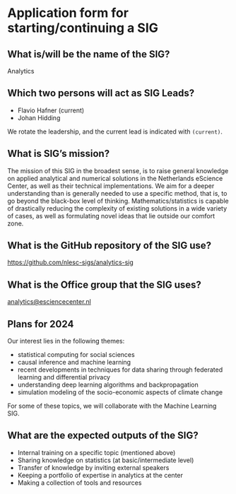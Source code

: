 # Application form for starting/continuing a SIG

## What is/will be the name of the SIG?
Analytics

## Which two persons will act as SIG Leads?
<!--  Please make sure to have two SIG leads to reduce bus factor.
      SIG leads are allowed to write the hours dedicated to organizing
      SIG activities under the R&D budget. Please mention in the notes the
      name of your SIG:
        Account: 000104
        Project: 020203
        Hour type: 00071
        Notes: Hours for X SIG
       -->
- Flavio Hafner (current)
- Johan Hidding

We rotate the leadership, and the current lead is indicated with `(current)`. 

## What is SIG’s mission?
<!--  help text goes here  -->
The mission of this SIG in the broadest sense, is to raise general knowledge on applied analytical and numerical solutions in the Netherlands eScience Center, as well as their technical implementations. 
We aim for a deeper understanding than is generally needed to use a specific method, that is, to go beyond the black-box level of thinking. Mathematics/statistics is capable of drastically reducing the complexity of existing solutions in a wide variety of cases, as well as formulating novel ideas that lie outside our comfort zone.


## What is the GitHub repository of the SIG use?
<!--  Please transfer your SIG existing repo to this GitHub organization  -->
https://github.com/nlesc-sigs/analytics-sig


## What is the Office group that the SIG uses?
analytics@esciencecenter.nl

## Plans for 2024

Our interest lies in the following themes:
- statistical computing for social sciences 
- causal inference and machine learning 
- recent developments in techniques for data sharing through federated learning and differential privacy 
- understanding deep learning algorithms and backpropagation
- simulation modeling of the socio-economic aspects of climate change

For some of these topics, we will collaborate with the Machine Learning SIG.

## What are the expected outputs of the SIG?
- Internal training on a specific topic (mentioned above)
- Sharing knowledge on statistics (at basic/intermediate level)
- Transfer of knowledge by inviting external speakers
- Keeping a portfolio of expertise in analytics at the center
- Making a collection of tools and resources
